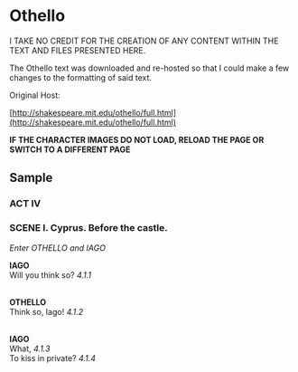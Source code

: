 <script type="text/javascript" src="./SCRIPT.js"></script>

# Othello

I TAKE NO CREDIT FOR THE CREATION OF ANY CONTENT WITHIN THE TEXT AND FILES PRESENTED HERE.

The Othello text was downloaded and re-hosted so that I could make a few changes to the formatting of said text. 

Original Host:

[http://shakespeare.mit.edu/othello/full.html](http://shakespeare.mit.edu/othello/full.html)

**IF THE CHARACTER IMAGES DO NOT LOAD, RELOAD THE PAGE OR SWITCH TO A DIFFERENT PAGE**

## Sample

<h3>ACT IV</h3>
<h3>SCENE I. Cyprus. Before the castle.</h3>
<p></p>
<i>Enter OTHELLO and IAGO</i>
<br>

<b>IAGO</b>
<br>
<span>Will you think so?</span> <i class="place">4.1.1</i><br>
<br>

<b>OTHELLO</b>
<br>
<span>                  Think so, Iago!</span> <i class="place">4.1.2</i><br>
<br>

<b>IAGO</b>
<br>
<span>What,</span> <i class="place">4.1.3</i><br>
<span>To kiss in private?</span> <i class="place">4.1.4</i><br>
<br>